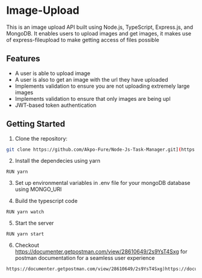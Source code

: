 # Image-Upload

This is an image upload API built using Node.js, TypeScript, Express.js, and MongoDB. It enables users to upload images and get images, it makes use of express-fileupload to make getting access of files possible

## Features

- A user is able to upload image
- A user is also to get an image with the url they have uploaded
- Implements validation to ensure you are not uploading extremely large images
- Implements validation to ensure that only images are being upl
- JWT-based token authentication

## Getting Started

1. Clone the repository:

```bash
git clone https://github.com/Akpo-Fure/Node-Js-Task-Manager.git](https://github.com/Akpo-Fure/FullStack-ExpressJs-library.git)
```

2. Install the dependecies using yarn
```
RUN yarn
```

3. Set up environmental variables in .env file for your mongoDB database using MONGO_URI

4. Build the typescript code
```
RUN yarn watch
```

5. Start the server
```
RUN yarn start
```

6. Checkout https://documenter.getpostman.com/view/28610649/2s9YsT4Sxg for postman documentation for a seamless user experience
```
https://documenter.getpostman.com/view/28610649/2s9YsT4Sxg)https://documenter.getpostman.com/view/28610649/2s9YsT4Sxg
```

